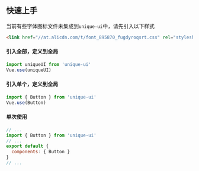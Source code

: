 ## 快速上手

当前有些字体图标文件未集成到`unique-ui`中，请先引入以下样式

```html
<link href="//at.alicdn.com/t/font_895870_fugdyroqsrt.css" rel="stylesheet" />
```

#### 引入全部，定义到全局

```javascript
import uniqueUI from 'unique-ui'
Vue.use(uniqueUI)
```

#### 引入单个，定义到全局

```javascript
import { Button } from 'unique-ui'
Vue.use(Button)
```

#### 单次使用

```javascript
// ...
import { Button } from 'unique-ui'
// ...
export default {
  components: { Button }
}
// ...
```
